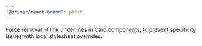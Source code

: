 ```yaml
---
'@primer/react-brand': patch
---
```


Force removal of link underlines in Card components, to prevent specificity issues with local stylesheet overrides.
